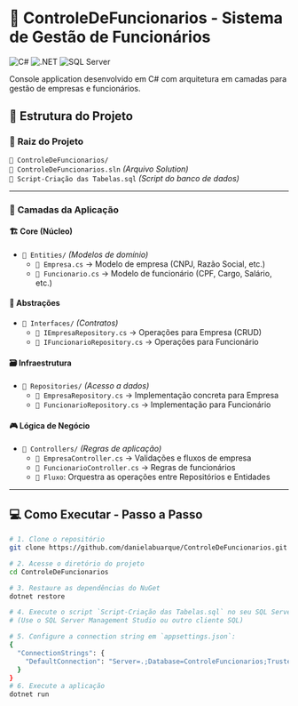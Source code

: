 # 🏢 ControleDeFuncionarios - Sistema de Gestão de Funcionários

![C#](https://img.shields.io/badge/C%23-239120?style=for-the-badge&logo=c-sharp&logoColor=white)
![.NET](https://img.shields.io/badge/.NET-5C2D91?style=for-the-badge&logo=.net&logoColor=white)
![SQL Server](https://img.shields.io/badge/Microsoft%20SQL%20Server-CC2927?style=for-the-badge&logo=microsoft%20sql%20server&logoColor=white)

Console application desenvolvido em C# com arquitetura em camadas para gestão de empresas e funcionários.

## 🌿 Estrutura do Projeto

### 📂 **Raiz do Projeto**  
`📁 ControleDeFuncionarios/`  
`📄 ControleDeFuncionarios.sln` *(Arquivo Solution)*  
`📄 Script-Criação das Tabelas.sql` *(Script do banco de dados)*  

---

### 🧩 **Camadas da Aplicação**

#### 🏗️ **Core (Núcleo)**
- `📁 Entities/` *(Modelos de domínio)*  
  - `📄 Empresa.cs` → Modelo de empresa (CNPJ, Razão Social, etc.)  
  - `📄 Funcionario.cs` → Modelo de funcionário (CPF, Cargo, Salário, etc.)  

#### 🔌 **Abstrações**
- `📁 Interfaces/` *(Contratos)*  
  - `📄 IEmpresaRepository.cs` → Operações para Empresa (CRUD)  
  - `📄 IFuncionarioRepository.cs` → Operações para Funcionário  

#### 🗃️ **Infraestrutura**
- `📁 Repositories/` *(Acesso a dados)*  
  - `📄 EmpresaRepository.cs` → Implementação concreta para Empresa  
  - `📄 FuncionarioRepository.cs` → Implementação para Funcionário  

#### 🎮 **Lógica de Negócio**
- `📁 Controllers/` *(Regras de aplicação)*  
  - `📄 EmpresaController.cs` → Validações e fluxos de empresa  
  - `📄 FuncionarioController.cs` → Regras de funcionários  
  - `🚦 Fluxo`: Orquestra as operações entre Repositórios e Entidades  

---


## 💻 Como Executar - Passo a Passo

```bash
# 1. Clone o repositório
git clone https://github.com/danielabuarque/ControleDeFuncionarios.git

# 2. Acesse o diretório do projeto
cd ControleDeFuncionarios

# 3. Restaure as dependências do NuGet
dotnet restore

# 4. Execute o script `Script-Criação das Tabelas.sql` no seu SQL Server
# (Use o SQL Server Management Studio ou outro cliente SQL)

# 5. Configure a connection string em `appsettings.json`:
{
  "ConnectionStrings": {
    "DefaultConnection": "Server=.;Database=ControleFuncionarios;Trusted_Connection=True;"
  }
}
# 6. Execute a aplicação
dotnet run
